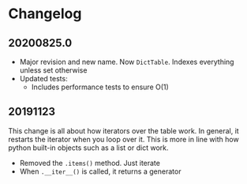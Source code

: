 # Changelog

## 20200825.0

* Major revision and new name. Now `DictTable`. Indexes everything unless set otherwise
* Updated tests:
    * Includes performance tests to ensure O(1) 

## 20191123

This change is all about how iterators over the table work. In general, it restarts the iterator when you loop over it. This is more in line with how python built-in objects such as a list or dict work.

* Removed the `.items()` method. Just iterate
* When `.__iter__()` is called, it returns a generator
